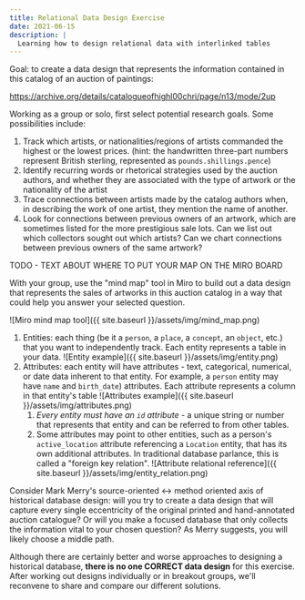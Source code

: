 ```yaml
---
title: Relational Data Design Exercise
date: 2021-06-15
description: |
  Learning how to design relational data with interlinked tables
---
```


Goal: to create a data design that represents the information contained in this catalog of an auction of paintings:

<https://archive.org/details/catalogueofhighl00chri/page/n13/mode/2up>

Working as a group or solo, first select potential research goals. Some possibilities include:

1. Track which artists, or nationalities/regions of artists commanded the highest or the lowest prices. (hint: the handwritten three-part numbers represent British sterling, represented as `pounds.shillings.pence`)
2. Identify recurring words or rhetorical strategies used by the auction authors, and whether they are associated with the type of artwork or the nationality of the artist
3. Trace connections between artists made by the catalog authors when, in describing the work of one artist, they mention the name of another.
4. Look for connections between previous owners of an artwork, which are sometimes listed for the more prestigious sale lots. Can we list out which collectors sought out which artists? Can we chart connections between previous owners of the same artwork?

TODO - TEXT ABOUT WHERE TO PUT YOUR MAP ON THE MIRO BOARD

With your group, use the "mind map" tool in Miro to build out a data design that represents the sales of artworks in this auction catalog in a way that could help you answer your selected question.

![Miro mind map tool]({{ site.baseurl }}/assets/img/mind_map.png)

1. Entities: each thing (be it a `person`, a `place`, a `concept`, an `object`, etc.) that you want to independently track. Each entity represents a table in your data.
![Entity example]({{ site.baseurl }}/assets/img/entity.png)
2. Attributes: each entity will have attributes - text, categorical, numerical, or date data inherent to that entity. For example, a `person` entity may have `name` and `birth_date`) attributes. Each attribute represents a column in that entity's table
![Attributes example]({{ site.baseurl }}/assets/img/attributes.png)
   1. *Every entity must have an `id` attribute* - a unique string or number that represents that entity and can be referred to from other tables.
   2. Some attributes may point to other entities, such as a person's `active_location` attribute referencing a `Location` entity, that has its own additional attributes. In traditional database parlance, this is called a "foreign key relation".
   ![Attribute relational reference]({{ site.baseurl }}/assets/img/entity_relation.png)


Consider Mark Merry's source-oriented <-> method oriented axis of historical database design: will you try to create a data design that will capture every single eccentricity of the original printed and hand-annotated auction catalogue? Or will you make a focused database that only collects the information vital to your chosen question? As Merry suggests, you will likely choose a middle path.

Although there are certainly better and worse approaches to designing a historical database, **there is no one CORRECT data design** for this exercise. After working out designs individually or in breakout groups, we'll reconvene to share and compare our different solutions.